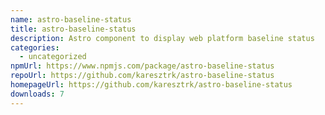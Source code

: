 ```yaml
---
name: astro-baseline-status
title: astro-baseline-status
description: Astro component to display web platform baseline status
categories:
  - uncategorized
npmUrl: https://www.npmjs.com/package/astro-baseline-status
repoUrl: https://github.com/karesztrk/astro-baseline-status
homepageUrl: https://github.com/karesztrk/astro-baseline-status
downloads: 7
---
```

